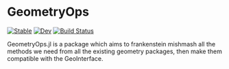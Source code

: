 # GeometryOps

[![Stable](https://img.shields.io/badge/docs-stable-blue.svg)](https://asinghvi17.github.io/GeometryOps.jl/stable/)
[![Dev](https://img.shields.io/badge/docs-dev-blue.svg)](https://asinghvi17.github.io/GeometryOps.jl/dev/)
[![Build Status](https://github.com/asinghvi17/GeometryOps.jl/actions/workflows/CI.yml/badge.svg?branch=main)](https://github.com/asinghvi17/GeometryOps.jl/actions/workflows/CI.yml?query=branch%3Amain)

GeometryOps.jl is a package which aims to frankenstein mishmash all the methods we need from all the existing geometry packages, then make them compatible with the GeoInterface.

